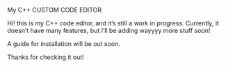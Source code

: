 My C++ CUSTOM CODE EDITOR

Hi! this is my C++ code editor, and it’s still a work in progress. Currently, it doesn’t have many features, but I’ll be adding wayyyy more stuff soon!

A guide for installation will be out soon.

Thanks for checking it out!
